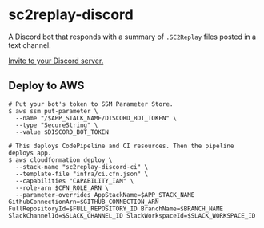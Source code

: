 # sc2replay-discord

A Discord bot that responds with a summary of `.SC2Replay` files posted in a text channel.

[Invite to your Discord server.](https://discord.com/api/oauth2/authorize?client_id=909174200068079716&permissions=2048&scope=bot)

## Deploy to AWS

```
# Put your bot's token to SSM Parameter Store.
$ aws ssm put-parameter \
  --name "/$APP_STACK_NAME/DISCORD_BOT_TOKEN" \
  --type "SecureString" \
  --value $DISCORD_BOT_TOKEN

# This deploys CodePipeline and CI resources. Then the pipeline deploys app.
$ aws cloudformation deploy \
  --stack-name "sc2replay-discord-ci" \
  --template-file "infra/ci.cfn.json" \
  --capabilities "CAPABILITY_IAM" \
  --role-arn $CFN_ROLE_ARN \
  --parameter-overrides AppStackName=$APP_STACK_NAME GithubConnectionArn=$GITHUB_CONNECTION_ARN FullRepositoryId=$FULL_REPOSITORY_ID BranchName=$BRANCH_NAME SlackChannelId=$SLACK_CHANNEL_ID SlackWorkspaceId=$SLACK_WORKSPACE_ID
```
